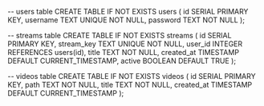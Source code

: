 -- users table
CREATE TABLE IF NOT EXISTS users (
  id SERIAL PRIMARY KEY,
  username TEXT UNIQUE NOT NULL,
  password TEXT NOT NULL
);

-- streams table
CREATE TABLE IF NOT EXISTS streams (
  id SERIAL PRIMARY KEY,
  stream_key TEXT UNIQUE NOT NULL,
  user_id INTEGER REFERENCES users(id),
  title TEXT NOT NULL,
  created_at TIMESTAMP DEFAULT CURRENT_TIMESTAMP,
  active BOOLEAN DEFAULT TRUE
);

-- videos table
CREATE TABLE IF NOT EXISTS videos (
  id SERIAL PRIMARY KEY,
  path TEXT NOT NULL,
  title TEXT NOT NULL,
  created_at TIMESTAMP DEFAULT CURRENT_TIMESTAMP
);

